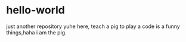 # hello-world
just another repository
yuhe here, teach a pig to play a code is a funny things,haha i am the pig.
